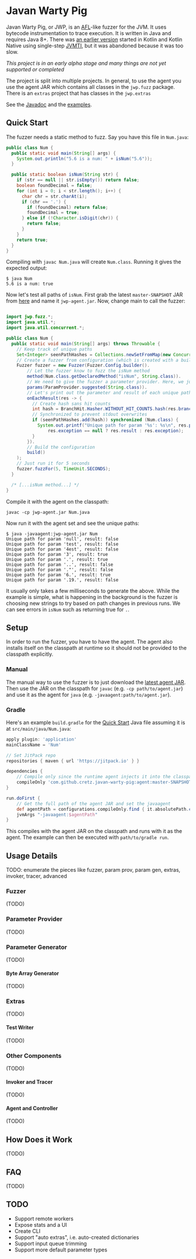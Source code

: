 # Javan Warty Pig

Javan Warty Pig, or JWP, is an [AFL](http://lcamtuf.coredump.cx/afl/)-like fuzzer for the JVM. It uses bytecode
instrumentation to trace execution. It is written in Java and requires Java 8+. There was
[an earlier version](https://github.com/cretz/javan-warty-pig-kotlin) started in Kotlin and Kotlin Native using
single-step [JVMTI](https://docs.oracle.com/javase/9/docs/specs/jvmti.html), but it was abandoned because it was too
slow.

*This project is in an early alpha stage and many things are not yet supported or completed*

The project is split into multiple projects. In general, to use the agent you use the agent JAR which contains all
classes in the `jwp.fuzz` package. There is an `extras` project that has classes in the `jwp.extras`

See the [Javadoc](https://jitpack.io/com/github/cretz/javan-warty-pig/javan-warty-pig/master-SNAPSHOT/javadoc/) and the
[examples](examples).

## Quick Start

The fuzzer needs a static method to fuzz. Say you have this file in `Num.java`:

```java
public class Num {
  public static void main(String[] args) {
    System.out.println("5.6 is a num: " + isNum("5.6"));
  }

  public static boolean isNum(String str) {
    if (str == null || str.isEmpty()) return false;
    boolean foundDecimal = false;
    for (int i = 0; i < str.length(); i++) {
      char chr = str.charAt(i);
      if (chr == '.') {
        if (foundDecimal) return false;
        foundDecimal = true;
      } else if (!Character.isDigit(chr)) {
        return false;
      }
    }
    return true;
  }
}
```

Compiling with `javac Num.java` will create `Num.class`. Running it gives the expected output:

    $ java Num
    5.6 is a num: true

Now let's test all paths of `isNum`. First grab the latest `master-SNAPSHOT` JAR from
[here](https://jitpack.io/com/github/cretz/javan-warty-pig/agent/master-SNAPSHOT/agent-master-SNAPSHOT-agent.jar) and
name it `jwp-agent.jar`. Now, change main to call the fuzzer:

```java

import jwp.fuzz.*;
import java.util.*;
import java.util.concurrent.*;

public class Num {
  public static void main(String[] args) throws Throwable {
    // Keep track of unique paths
    Set<Integer> seenPathHashes = Collections.newSetFromMap(new ConcurrentHashMap<>());
    // Create a fuzzer from configuration (which is created with a builder)
    Fuzzer fuzzer = new Fuzzer(Fuzzer.Config.builder().
        // Let the fuzzer know to fuzz the isNum method
        method(Num.class.getDeclaredMethod("isNum", String.class)).
        // We need to give the fuzzer a parameter provider. Here, we just use the suggested one.
        params(ParamProvider.suggested(String.class)).
        // Let's print out the parameter and result of each unique path
        onEachResult(res -> {
          // Create hash sans hit counts
          int hash = BranchHit.Hasher.WITHOUT_HIT_COUNTS.hash(res.branchHits);
          // Synchronized to prevent stdout overwrites
          if (seenPathHashes.add(hash)) synchronized (Num.class) {
            System.out.printf("Unique path for param '%s': %s\n", res.params[0],
                res.exception == null ? res.result : res.exception);
          }
        }).
        // Build the configuration
        build()
    );
    // Just run it for 5 seconds
    fuzzer.fuzzFor(5, TimeUnit.SECONDS);
  }

  /* [...isNum method...] */
}
```

Compile it with the agent on the classpath:

    javac -cp jwp-agent.jar Num.java

Now run it with the agent set and see the unique paths:

    $ java -javaagent:jwp-agent.jar Num
    Unique path for param 'null', result: false
    Unique path for param 'test', result: false
    Unique path for param '4est', result: false
    Unique path for param '3', result: true
    Unique path for param '.', result: true
    Unique path for param '..', result: false
    Unique path for param '."', result: false
    Unique path for param '6.', result: true
    Unique path for param '.19.', result: false

It usually only takes a few milliseconds to generate the above. While the example is simple, what is happening in the
background is the fuzzer is choosing new strings to try based on path changes in previous runs. We can see errors in
`isNum` such as returning true for `.`.

## Setup

In order to run the fuzzer, you have to have the agent. The agent also installs itself on the classpath at runtime so it
should not be provided to the classpath explicitly.

### Manual

The manual way to use the fuzzer is to just download the
[latest agent JAR](https://jitpack.io/com/github/cretz/javan-warty-pig/agent/master-SNAPSHOT/agent-master-SNAPSHOT-agent.jar).
Then use the JAR on the classpath for `javac` (e.g. `-cp path/to/agent.jar`) and use it as the agent for `java` (e.g.
`-javaagent:path/to/agent.jar`).

### Gradle

Here's an example `build.gradle` for the [Quick Start](#quick-start) Java file assuming it is at
`src/main/java/Num.java`:

```groovy
apply plugin: 'application'
mainClassName = 'Num'

// Set JitPack repo
repositories { maven { url 'https://jitpack.io' } }

dependencies {
    // Compile only since the runtime agent injects it into the classpath
    compileOnly 'com.github.cretz.javan-warty-pig:agent:master-SNAPSHOT:agent@jar'
}

run.doFirst {
    // Get the full path of the agent JAR and set the javaagent
    def agentPath = configurations.compileOnly.find { it.absolutePath.contains 'javan-warty-pig' }.absolutePath
    jvmArgs "-javaagent:$agentPath"
}
```

This compiles with the agent JAR on the classpath and runs with it as the agent. The example can then be executed with
`path/to/gradle run`.

## Usage Details

TODO: enumerate the pieces like fuzzer, param prov, param gen, extras, invoker, tracer, advanced

### Fuzzer

(TODO)

### Parameter Provider

(TODO)

### Parameter Generator

(TODO)

#### Byte Array Generator

(TODO)

### Extras

(TODO)

#### Test Writer

(TODO)

### Other Components

(TODO)

#### Invoker and Tracer

(TODO)

#### Agent and Controller

(TODO)

## How Does it Work

(TODO)

## FAQ

(TODO)

## TODO

* Support remote workers
* Expose stats and a UI
* Create CLI
* Support "auto extras", i.e. auto-created dictionaries
* Support input queue trimming
* Support more default parameter types